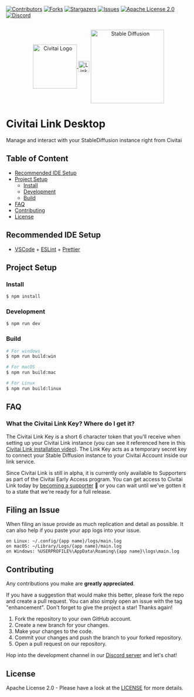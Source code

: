 [![Contributors][contributors-shield]][contributors-url]
[![Forks][forks-shield]][forks-url]
[![Stargazers][stars-shield]][stars-url]
[![Issues][issues-shield]][issues-url]
[![Apache License 2.0][license-shield]][license-url]
[![Discord][discord-shield]][discord-url]

<br />
<div align="center">
  <a href="https://civitai.com/">
    <img valign="middle" src="resources/logo.png" alt="Civitai Logo" width="120" height="auto">
  </a>
  <img valign="middle" src="resources/link.jpg" alt="Link" width="30" height="auto">
  <img valign="middle" src="resources/stablediffusion.webp" alt="Stable Diffusion" width="200" height="auto">
</div>

# Civitai Link Desktop

Manage and interact with your StableDiffusion instance right from Civitai

## Table of Content

- [Recommended IDE Setup](#recommended-ide-setup)
- [Project Setup](#project-setup)
  - [Install](#install)
  - [Development](#development)
  - [Build](#build)
- [FAQ](#faq)
- [Contributing](#contributing)
- [License](#license)

## Recommended IDE Setup

- [VSCode](https://code.visualstudio.com/) + [ESLint](https://marketplace.visualstudio.com/items?itemName=dbaeumer.vscode-eslint) + [Prettier](https://marketplace.visualstudio.com/items?itemName=esbenp.prettier-vscode)

## Project Setup

### Install

```bash
$ npm install
```

### Development

```bash
$ npm run dev
```

### Build

```bash
# For windows
$ npm run build:win

# For macOS
$ npm run build:mac

# For Linux
$ npm run build:linux
```

## FAQ

### What the Civitai Link Key? Where do I get it?

The Civitai Link Key is a short 6 character token that you'll receive when setting up your Civitai Link instance (you can see it referenced here in this [Civitai Link installation video](https://civitai.com/v/civitai-link-installation)). The Link Key acts as a temporary secret key to connect your Stable Diffusion instance to your Civitai Account inside our link service.

Since Civitai Link is still in alpha, it is currently only available to Supporters as part of the Civitai Early Access program. You can get access to Civitai Link today by [becoming a supporter](https://civitai.com/pricing) 🥰 or you can wait until we've gotten it to a state that we're ready for a full release.

## Filing an Issue

When filing an issue provide as much replication and detail as possible. It can also help if you paste your app logs into your issue.

```
on Linux: ~/.config/{app name}/logs/main.log
on macOS: ~/Library/Logs/{app name}/main.log
on Windows: %USERPROFILE%\AppData\Roaming\{app name}\logs\main.log
```

## Contributing

Any contributions you make are **greatly appreciated**.

If you have a suggestion that would make this better, please fork the repo and create a pull request. You can also simply open an issue with the tag "enhancement".
Don't forget to give the project a star! Thanks again!

1. Fork the repository to your own GitHub account.
2. Create a new branch for your changes.
3. Make your changes to the code.
4. Commit your changes and push the branch to your forked repository.
5. Open a pull request on our repository.

Hop into the development channel in our [Discord server](https://discord.gg/UwX5wKwm6c) and let's chat!

## License

Apache License 2.0 - Please have a look at the [LICENSE](/LICENSE) for more details.

[contributors-shield]: https://img.shields.io/github/contributors/civitai/civitai-link-desktop.svg?style=for-the-badge
[contributors-url]: https://github.com/civitai/civitai-link-desktop/graphs/contributors
[forks-shield]: https://img.shields.io/github/forks/civitai/civitai-link-desktop.svg?style=for-the-badge
[forks-url]: https://github.com/civitai/civitai-link-desktop/network/members
[stars-shield]: https://img.shields.io/github/stars/civitai/civitai-link-desktop.svg?style=for-the-badge
[stars-url]: https://github.com/civitai/civitai-link-desktop/stargazers
[issues-shield]: https://img.shields.io/github/issues/civitai/civitai-link-desktop.svg?style=for-the-badge
[issues-url]: https://github.com/civitai/civitai-link-desktop/issues
[license-shield]: https://img.shields.io/github/license/civitai/civitai-link-desktop.svg?style=for-the-badge
[license-url]: https://github.com/civitai/civitai-link-desktop/blob/master/LICENSE
[discord-shield]: https://img.shields.io/discord/1037799583784370196?style=for-the-badge
[discord-url]: https://discord.gg/UwX5wKwm6c
